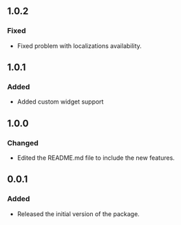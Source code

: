 ## 1.0.2

### Fixed

- Fixed problem with localizations availability.

## 1.0.1

### Added

- Added custom widget support

## 1.0.0

### Changed

- Edited the README.md file to include the new features.

## 0.0.1

### Added

- Released the initial version of the package.
